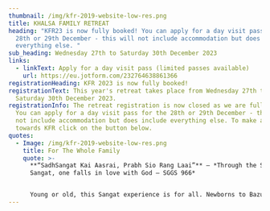 ```yaml
---
thumbnail: /img/kfr-2019-website-low-res.png
title: KHALSA FAMILY RETREAT
heading: "KFR23 is now fully booked! You can apply for a day visit pass for the
  28th or 29th December - this will not include accommodation but does include
  everything else. "
sub_heading: Wednesday 27th to Saturday 30th December 2023
links:
  - linkText: Apply for a day visit pass (limited passes available)
    url: https://eu.jotform.com/232764638861366
registrationHeading: KFR 2023 is now fully booked!
registrationText: This year's retreat takes place from Wednesday 27th to
  Saturday 30th December 2023.
registrationInfo: The retreat registration is now closed as we are fully booked.
  You can apply for a day visit pass for the 28th or 29th December - this will
  not include accommodation but does include everything else. To make a donation
  towards KFR click on the button below.
quotes:
  - Image: /img/kfr-2019-website-low-res.png
    title: For The Whole Family
    quote: >-
      **“SadhSangat Kai Aasrai, Prabh Sio Rang Laai”** – *Through the Saadh
      Sangat, one falls in love with God – SGGS 966*


      Young or old, this Sangat experience is for all. Newborns to Bazurag Siane (elders) can take fruit from this camp as it serves to cater for all age groups to grow spiritually, mentally and physically.
---
```

